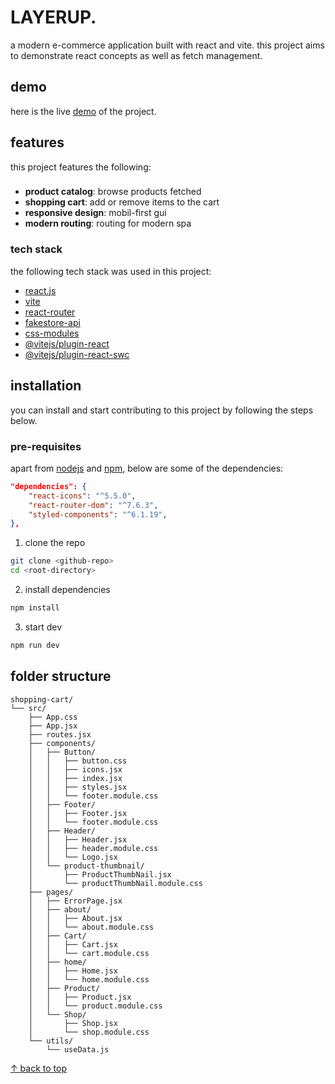 # LAYERUP.

a modern e-commerce application built with react and vite. this project aims to demonstrate react concepts as well as fetch management.

## demo

here is the live [demo](https://furkanssarri-shopping-cart.netlify.app/) of the project.

## features

this project features the following:

###

- **product catalog**: browse products fetched
- **shopping cart**: add or remove items to the cart
- **responsive design**: mobil-first gui
- **modern routing**: routing for modern spa

### tech stack

the following tech stack was used in this project:

- [react.js](https://react.dev/)
- [vite](https://vite.dev/)
- [react-router](https://reactrouter.com/)
- [fakestore-api](https://fakestoreapi.com/)
- [css-modules](https://github.com/css-modules/css-modules)
- [@vitejs/plugin-react](https://github.com/vitejs/vite-plugin-react/blob/main/packages/plugin-react)
- [@vitejs/plugin-react-swc](https://github.com/vitejs/vite-plugin-react/blob/main/packages/plugin-react-swc)

## installation

you can install and start contributing to this project by following the steps below.

### pre-requisites

apart from [nodejs](https://nodejs.org/) and [npm](https://www.npmjs.com/), below are some of the dependencies:

```json
"dependencies": {
    "react-icons": "^5.5.0",
    "react-router-dom": "^7.6.3",
    "styled-components": "^6.1.19",
},
```

1. clone the repo

```bash
git clone <github-repo>
cd <root-directory>
```

2. install dependencies

```bash
npm install
```

3. start dev

```bash
npm run dev
```

## folder structure

```
shopping-cart/
└── src/
    ├── App.css
    ├── App.jsx
    ├── routes.jsx
    ├── components/
    │   ├── Button/
    │   │   ├── button.css
    │   │   ├── icons.jsx
    │   │   ├── index.jsx
    │   │   ├── styles.jsx
    │   │   └── footer.module.css
    │   ├── Footer/
    │   │   ├── Footer.jsx
    │   │   └── footer.module.css
    │   ├── Header/
    │   │   ├── Header.jsx
    │   │   ├── header.module.css
    │   │   └── Logo.jsx
    │   └── product-thumbnail/
    │       ├── ProductThumbNail.jsx
    │       └── productThumbNail.module.css
    ├── pages/
    │   ├── ErrorPage.jsx
    │   ├── about/
    │   │   ├── About.jsx
    │   │   └── about.module.css
    │   ├── Cart/
    │   │   ├── Cart.jsx
    │   │   └── cart.module.css
    │   ├── home/
    │   │   ├── Home.jsx
    │   │   └── home.module.css
    │   ├── Product/
    │   │   ├── Product.jsx
    │   │   └── product.module.css
    │   └── Shop/
    │       ├── Shop.jsx
    │       └── shop.module.css
    └── utils/
        └── useData.js
```

[↑ back to top](#LAYERUP.)

